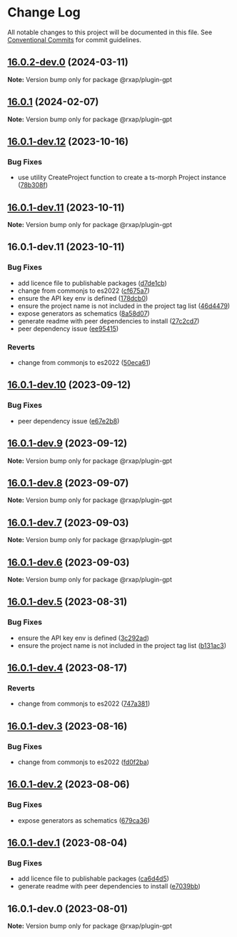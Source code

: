 # Change Log

All notable changes to this project will be documented in this file.
See [Conventional Commits](https://conventionalcommits.org) for commit guidelines.

## [16.0.2-dev.0](https://gitlab.com/rxap/packages/compare/@rxap/plugin-gpt@16.0.1...@rxap/plugin-gpt@16.0.2-dev.0) (2024-03-11)

**Note:** Version bump only for package @rxap/plugin-gpt

## [16.0.1](https://gitlab.com/rxap/packages/compare/@rxap/plugin-gpt@16.0.1-dev.12...@rxap/plugin-gpt@16.0.1) (2024-02-07)

**Note:** Version bump only for package @rxap/plugin-gpt

## [16.0.1-dev.12](https://gitlab.com/rxap/packages/compare/@rxap/plugin-gpt@16.0.1-dev.11...@rxap/plugin-gpt@16.0.1-dev.12) (2023-10-16)

### Bug Fixes

- use utility CreateProject function to create a ts-morph Project instance ([78b308f](https://gitlab.com/rxap/packages/commit/78b308fd10747616c7c7f27e81501a4ad5052a77))

## [16.0.1-dev.11](https://gitlab.com/rxap/packages/compare/@rxap/plugin-gpt@16.0.1-dev.11...@rxap/plugin-gpt@16.0.1-dev.11) (2023-10-11)

**Note:** Version bump only for package @rxap/plugin-gpt

## 16.0.1-dev.11 (2023-10-11)

### Bug Fixes

- add licence file to publishable packages ([d7de1cb](https://gitlab.com/rxap/packages/commit/d7de1cb9db1bd1628f37084e3b0ffd1755aa75f6))
- change from commonjs to es2022 ([cf675a7](https://gitlab.com/rxap/packages/commit/cf675a7254de9ce4b269264df59794dd42fcbd8b))
- ensure the API key env is defined ([178dcb0](https://gitlab.com/rxap/packages/commit/178dcb08356c82720b6fa10f8e751323ae2a12fa))
- ensure the project name is not included in the project tag list ([46d4479](https://gitlab.com/rxap/packages/commit/46d44798258ea1b20df9d4408b9c0809f55027b2))
- expose generators as schematics ([8a58d07](https://gitlab.com/rxap/packages/commit/8a58d07c2f1dcfff75e724a418d7c3bddb2d0bbc))
- generate readme with peer dependencies to install ([27c2cd7](https://gitlab.com/rxap/packages/commit/27c2cd7d98f0c8a499b8c30719f49d69e4970ae9))
- peer dependency issue ([ee95415](https://gitlab.com/rxap/packages/commit/ee95415370d9ef2396916d6c25061a0df791034a))

### Reverts

- change from commonjs to es2022 ([50eca61](https://gitlab.com/rxap/packages/commit/50eca61e9a89388d1cfeefb8b1029b302b6f307e))

## [16.0.1-dev.10](https://gitlab.com/rxap/packages/compare/@rxap/plugin-gpt@16.0.1-dev.9...@rxap/plugin-gpt@16.0.1-dev.10) (2023-09-12)

### Bug Fixes

- peer dependency issue ([e67e2b8](https://gitlab.com/rxap/packages/commit/e67e2b8eb884b598536d16c2c544a9ad9be5b53e))

## [16.0.1-dev.9](https://gitlab.com/rxap/packages/compare/@rxap/plugin-gpt@16.0.1-dev.8...@rxap/plugin-gpt@16.0.1-dev.9) (2023-09-12)

**Note:** Version bump only for package @rxap/plugin-gpt

## [16.0.1-dev.8](https://gitlab.com/rxap/packages/compare/@rxap/plugin-gpt@16.0.1-dev.7...@rxap/plugin-gpt@16.0.1-dev.8) (2023-09-07)

**Note:** Version bump only for package @rxap/plugin-gpt

## [16.0.1-dev.7](https://gitlab.com/rxap/packages/compare/@rxap/plugin-gpt@16.0.1-dev.6...@rxap/plugin-gpt@16.0.1-dev.7) (2023-09-03)

**Note:** Version bump only for package @rxap/plugin-gpt

## [16.0.1-dev.6](https://gitlab.com/rxap/packages/compare/@rxap/plugin-gpt@16.0.1-dev.5...@rxap/plugin-gpt@16.0.1-dev.6) (2023-09-03)

**Note:** Version bump only for package @rxap/plugin-gpt

## [16.0.1-dev.5](https://gitlab.com/rxap/packages/compare/@rxap/plugin-gpt@16.0.1-dev.4...@rxap/plugin-gpt@16.0.1-dev.5) (2023-08-31)

### Bug Fixes

- ensure the API key env is defined ([3c292ad](https://gitlab.com/rxap/packages/commit/3c292adf8cb5958ca02f7eadca9db92380dcc86b))
- ensure the project name is not included in the project tag list ([b131ac3](https://gitlab.com/rxap/packages/commit/b131ac3bd92b3b8799d62f15bbd30a1997d7c753))

## [16.0.1-dev.4](https://gitlab.com/rxap/packages/compare/@rxap/plugin-gpt@16.0.1-dev.3...@rxap/plugin-gpt@16.0.1-dev.4) (2023-08-17)

### Reverts

- change from commonjs to es2022 ([747a381](https://gitlab.com/rxap/packages/commit/747a381a090f0a276cf363da61bb19ed0c9cb5b7))

## [16.0.1-dev.3](https://gitlab.com/rxap/packages/compare/@rxap/plugin-gpt@16.0.1-dev.2...@rxap/plugin-gpt@16.0.1-dev.3) (2023-08-16)

### Bug Fixes

- change from commonjs to es2022 ([fd0f2ba](https://gitlab.com/rxap/packages/commit/fd0f2bae24eae7c854e96f630076cd5598c30be6))

## [16.0.1-dev.2](https://gitlab.com/rxap/packages/compare/@rxap/plugin-gpt@16.0.1-dev.1...@rxap/plugin-gpt@16.0.1-dev.2) (2023-08-06)

### Bug Fixes

- expose generators as schematics ([679ca36](https://gitlab.com/rxap/packages/commit/679ca36d3712a11e4dc838762bca2f7c471e1e04))

## [16.0.1-dev.1](https://gitlab.com/rxap/packages/compare/@rxap/plugin-gpt@16.0.1-dev.0...@rxap/plugin-gpt@16.0.1-dev.1) (2023-08-04)

### Bug Fixes

- add licence file to publishable packages ([ca6d4d5](https://gitlab.com/rxap/packages/commit/ca6d4d509a743b89bad5ed7ae935d3007231705a))
- generate readme with peer dependencies to install ([e7039bb](https://gitlab.com/rxap/packages/commit/e7039bb5e86ffeadfe7cc92d5fc71d32f8efb4fb))

## 16.0.1-dev.0 (2023-08-01)

**Note:** Version bump only for package @rxap/plugin-gpt
